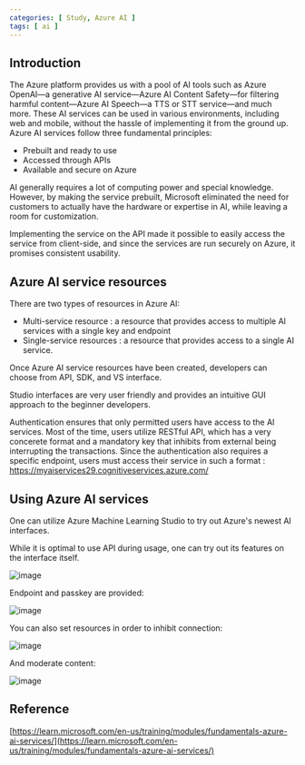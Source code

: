 ```yaml
---
categories: [ Study, Azure AI ]
tags: [ ai ] 
---
```



## Introduction
The Azure platform provides us with a pool of AI tools such as Azure OpenAI—a generative AI service—Azure AI Content Safety—for filtering harmful content—Azure AI Speech—a TTS or STT service—and much more. These AI services can be used in various environments, including web and mobile, without the hassle of implementing it from the ground up. Azure AI services follow three fundamental principles:
- Prebuilt and ready to use
- Accessed through APIs
- Available and secure on Azure

AI generally requires a lot of computing power and special knowledge. However, by making the service prebuilt, Microsoft eliminated the need for customers to actually have the hardware or expertise in AI, while leaving a room for customization. 

Implementing the service on the API made it possible to easily access the service from client-side, and since the services are run securely on Azure, it promises consistent usability.

## Azure AI service resources

There are two types of resources in Azure AI:
- Multi-service resource : a resource that provides access to multiple AI services with a single key and endpoint
- Single-service resources : a resource that provides access to a single AI service.

Once Azure AI service resources have been created, developers can choose from API, SDK, and VS interface.

Studio interfaces are very user friendly and provides an intuitive GUI approach to the beginner developers. 

Authentication ensures that only permitted users have access to the AI services. Most of the time, users utilize RESTful API, which has a very concerete format and a mandatory key that inhibits from external being interrupting the transactions. Since the authentication also requires a specific endpoint, users must access their service in such a format : 
https://myaiservices29.cognitiveservices.azure.com/



## Using Azure AI services

One can utilize Azure Machine Learning Studio to try out Azure's newest AI interfaces. 

While it is optimal to use API during usage, one can try out its features on the interface itself.

![image](https://github.com/user-attachments/assets/cc488178-41ff-41df-9be9-b21ab66cf216)


Endpoint and passkey are provided:

![image](https://github.com/user-attachments/assets/28ce595e-dfc7-445b-95b4-67cb5bcdcb17)

You can also set resources in order to inhibit connection:

![image](https://github.com/user-attachments/assets/1dbdded9-41b0-4531-8c25-19a0ed453bf1)

And moderate content:

![image](https://github.com/user-attachments/assets/6a8d0f88-e3c2-42c3-bdca-cb008472be2c)

## Reference

[https://learn.microsoft.com/en-us/training/modules/fundamentals-azure-ai-services/](https://learn.microsoft.com/en-us/training/modules/fundamentals-azure-ai-services/)

